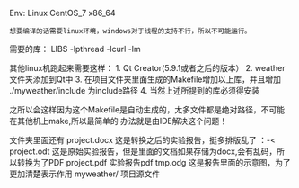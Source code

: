 Env: 	Linux CentOS_7 x86_64

	想要编译的话需要linux环境，windows对于线程的支持不行，所以不可能运行。

需要的库：
LIBS         -lpthread  -lcurl -lm

其他linux机跑起来需要这样：
	1. Qt Creator(5.9.1或者之后的版本）
	2. weather文件夹添加到Qt中
	3. 在项目文件夹里面生成的Makefile增加以上库，并且增加 ./myweather/include 为include路径
	4. 当然上述所提到的库必须得安装


之所以会这样因为这个Makefile是自动生成的，太多文件都是绝对路径，不可能在其他机上make,所以最简单的
办法就是由IDE解决这个问题！

文件夹里面还有 
	project.docx	这是转换之后的实验报告，挺多排版乱了 ：-< 
	project.odt 	这是原始实验报告，但是里面的文档如果存储为docx,会有乱码，所以转换为了PDF
	project.pdf	实验报告pdf 
	tmp.odg     	这是报告里面的示意图，为了更加清楚表示作用
	myweather/  	项目源文件
